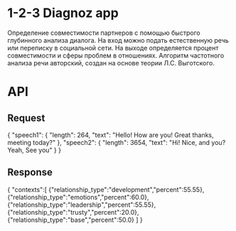 # 1-2-3 Diagnoz app

Определение совместимости партнеров с помощью быстрого глубинного анализа диалога. На вход можно подать естественную речь или переписку в социальной сети. На выходе определяется процент совместимости и сферы проблем в отношениях. Алгоритм частотного анализа речи авторский, создан на основе теории Л.С. Выготского.

# API
## Request 
{
  "speech1": {
    "length": 264,
    "text": "Hello! How are you! Great thanks, meeting today?"
  },
  "speech2": {
    "length": 3654,
    "text": "Hi! Nice, and you? Yeah, See you"
  }
}
## Response
{
  "contexts":[
      {"relationship_type":"development","percent":55.55},
      {"relationship_type":"emotions","percent":60.0},
      {"relationship_type":"leadership","percent":55.55},
      {"relationship_type":"trusty","percent":20.0},
      {"relationship_type":"base","percent":50.0}
    ]
}
